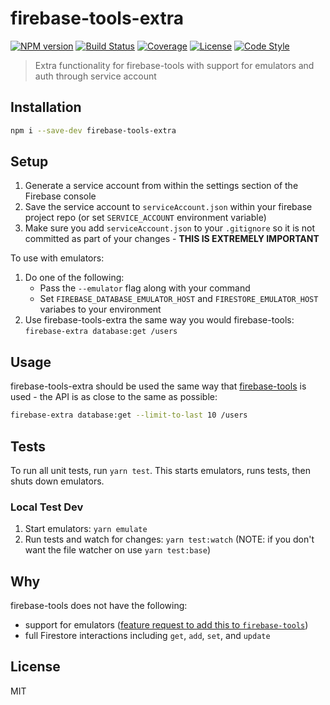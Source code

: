 # firebase-tools-extra

[![NPM version][npm-image]][npm-url]
[![Build Status][build-status-image]][build-status-url]
[![Coverage][coverage-image]][coverage-url]
[![License][license-image]][license-url]
[![Code Style][code-style-image]][code-style-url]

> Extra functionality for firebase-tools with support for emulators and auth through service account

## Installation

```bash
npm i --save-dev firebase-tools-extra
```

## Setup

1. Generate a service account from within the settings section of the Firebase console
1. Save the service account to `serviceAccount.json` within your firebase project repo (or set `SERVICE_ACCOUNT` environment variable)
1. Make sure you add `serviceAccount.json` to your `.gitignore` so it is not committed as part of your changes - **THIS IS EXTREMELY IMPORTANT**

To use with emulators:

1. Do one of the following:
   - Pass the `--emulator` flag along with your command
   - Set `FIREBASE_DATABASE_EMULATOR_HOST` and `FIRESTORE_EMULATOR_HOST` variabes to your environment
1. Use firebase-tools-extra the same way you would firebase-tools: `firebase-extra database:get /users`

## Usage

firebase-tools-extra should be used the same way that [firebase-tools](https://github.com/firebase/firebase-tools) is used - the API is as close to the same as possible:

```bash
firebase-extra database:get --limit-to-last 10 /users
```

## Tests

To run all unit tests, run `yarn test`. This starts emulators, runs tests, then shuts down emulators.

### Local Test Dev

1. Start emulators: `yarn emulate`
1. Run tests and watch for changes: `yarn test:watch` (NOTE: if you don't want the file watcher on use `yarn test:base`)

## Why

firebase-tools does not have the following:

- support for emulators ([feature request to add this to `firebase-tools`](https://github.com/firebase/firebase-tools/issues/1957))
- full Firestore interactions including `get`, `add`, `set`, and `update`

## License

MIT

[npm-image]: https://img.shields.io/npm/v/firebase-tools-extra.svg?style=flat-square
[npm-url]: https://npmjs.org/package/firebase-tools-extra
[build-status-image]: https://img.shields.io/github/workflow/status/prescottprue/firebase-tools-extra/NPM%20Package%20Publish?style=flat-square&logo=github
[build-status-url]: https://github.com/prescottprue/firebase-tools-extra/actions
[coverage-image]: https://img.shields.io/codecov/c/gh/prescottprue/firebase-tools-extra?style=flat-square&logo=codecov
[coverage-url]: https://codecov.io/gh/prescottprue/firebase-tools-extra
[license-image]: https://img.shields.io/npm/l/firebase-tools-extra.svg?style=flat-square
[license-url]: https://github.com/prescottprue/firebase-tools-extra/blob/master/LICENSE
[code-style-image]: https://img.shields.io/badge/code%20style-standard-brightgreen.svg?style=flat-square
[code-style-url]: http://standardjs.com/
